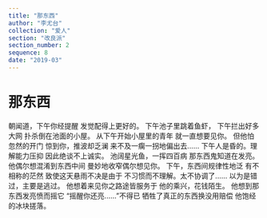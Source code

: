```yaml
---
title: "那东西"
author: "李尤台"
collection: "爱人"
section: "改良派"
section_number: 2
sequence: 8
date: "2019-03"
---
```


# 那东西

朝闻道，下午你经提醒
发觉配得上更好的。
下午池子里跳着鱼虾，
下午拦出好多大网
扑杀倒在池面的小屋。
从下午开始小屋里的青年
就一直想要见你。
但他怕忽然的开门
惊到你，推波却乏澜
来不及一瘸一拐地偏出去......
下午人是昏的。理解能力压抑
因此绝谈不上诚实。
池阔星光鱼，一挥四百病
那东西鬼知道在发亮。
他偶尔想混淆到东西中间
曼妙地收窄偶尔想见你。
下午，东西间规律性地泛
有不相称的茫然
致使这天悬雨不决是由于
不习惯而不理解。太不协调了......
以为是错过，主要是逃过。
他想着来见你之路途皆服务于
他的乘兴，花钱陌生。
他想到那东西发亮愤而摇它
“摇醒你还亮......”不得已
牺牲了真正的东西换没用赔偿
他饱经的冰块搓落。
